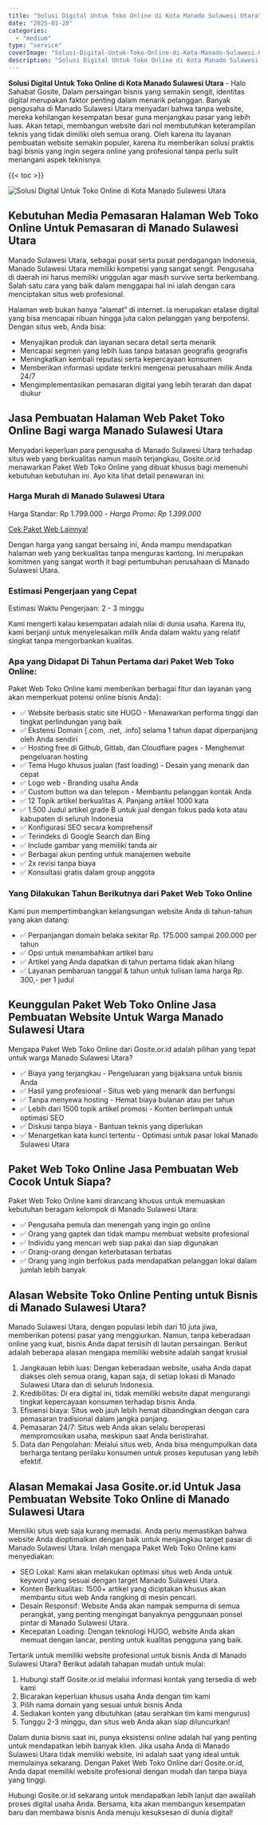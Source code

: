 ```yaml
---
title: "Solusi Digital Untuk Toko Online di Kota Manado Sulawesi Utara"
date: "2025-01-20"
categories: 
  - "medium"
type: "service"
coverImage: "Solusi-Digital-Untuk-Toko-Online-di-Kota-Manado-Sulawesi-Utara.png"
description: "Solusi Digital Untuk Toko Online di Kota Manado Sulawesi Utara. Hubungi Gosite.or.id sekarang untuk mendapatkan lebih lanjut dan awalilah proses digital usah..."
---
```


**Solusi Digital Untuk Toko Online di Kota Manado Sulawesi Utara** - Halo Sahabat Gosite, Dalam persaingan bisnis yang semakin sengit, identitas digital merupakan faktor penting dalam menarik pelanggan. Banyak pengusaha di Manado Sulawesi Utara menyadari bahwa tanpa website, mereka kehilangan kesempatan besar guna menjangkau pasar yang lebih luas. Akan tetapi, membangun website dari nol membutuhkan keterampilan teknis yang tidak dimiliki oleh semua orang. Oleh karena itu layanan pembuatan website semakin populer, karena itu memberikan solusi praktis bagi bisnis yang ingin segera online yang profesional tanpa perlu sulit menangani aspek teknisnya.

{{< toc >}}

![Solusi Digital Untuk Toko Online di Kota Manado Sulawesi Utara](/images/medium/Solusi-Digital-Untuk-Toko-Online-di-Kota-Manado-Sulawesi-Utara.png)

## Kebutuhan Media Pemasaran Halaman Web Toko Online Untuk Pemasaran di Manado Sulawesi Utara

Manado Sulawesi Utara, sebagai pusat serta pusat perdagangan Indonesia, Manado Sulawesi Utara memiliki kompetisi yang sangat sengit. Pengusaha di daerah ini harus memiliki unggulan agar masih survive serta berkembang. Salah satu cara yang baik dalam menggapai hal ini ialah dengan cara menciptakan situs web profesional.

Halaman web bukan hanya “alamat” di internet. Ia merupakan etalase digital yang bisa mencapai ribuan hingga juta calon pelanggan yang berpotensi. Dengan situs web, Anda bisa:

- Menyajikan produk dan layanan secara detail serta menarik
- Mencapai segmen yang lebih luas tanpa batasan geografis geografis
- Meningkatkan kembali reputasi serta kepercayaan konsumen
- Memberikan informasi update terkini mengenai perusahaan milik Anda 24/7
- Mengimplementasikan pemasaran digital yang lebih terarah dan dapat diukur

## Jasa Pembuatan Halaman Web Paket Toko Online Bagi warga Manado Sulawesi Utara

Menyadari keperluan para pengusaha di Manado Sulawesi Utara terhadap situs web yang berkualitas namun masih terjangkau, Gosite.or.id menawarkan Paket Web Toko Online yang dibuat khusus bagi memenuhi kebutuhan kebutuhan ini. Ayo kita lihat detail penawaran ini:

### Harga Murah di Manado Sulawesi Utara

<a class="cta-button">Harga Standar: Rp 1.799.000 - <em>Harga Promo: Rp 1.399.000</em></a>

<a href="/jasa-web/" class="cta-button">Cek Paket Web Lainnya!</a>

Dengan harga yang sangat bersaing ini, Anda mampu mendapatkan halaman web yang berkualitas tanpa menguras kantong. Ini merupakan komitmen yang sangat worth it bagi pertumbuhan perusahaan di Manado Sulawesi Utara.

### Estimasi Pengerjaan yang Cepat

Estimasi Waktu Pengerjaan: 2 - 3 minggu

Kami mengerti kalau kesempatan adalah nilai di dunia usaha. Karena itu, kami berjanji untuk menyelesaikan milik Anda dalam waktu yang relatif singkat tanpa mengorbankan kualitas.

### Apa yang Didapat Di Tahun Pertama dari Paket Web Toko Online:

Paket Web Toko Online kami memberikan berbagai fitur dan layanan yang akan memperkuat potensi online bisnis Anda}:

- ✅ Website berbasis static site HUGO - Menawarkan performa tinggi dan tingkat perlindungan yang baik
- ✅ Ekstensi Domain \[.com, .net, .info\] selama 1 tahun dapat diperpanjang oleh Anda sendiri
- ✅ Hosting free di Github, Gitlab, dan Cloudflare pages - Menghemat pengeluaran hosting
- ✅ Tema Hugo khusus jualan (fast loading) - Desain yang menarik dan cepat
- ✅ Logo web - Branding usaha Anda
- ✅ Custom button wa dan telepon - Membantu pelanggan kontak Anda
- ✅ 12 Topik artikel berkualitas A. Panjang artikel 1000 kata
- ✅ 1.500 Judul artikel grade B untuk jual dengan fokus pada kota atau kabupaten di seluruh Indonesia
- ✅ Konfigurasi SEO secara komprehensif
- ✅ Terindeks di Google Search dan Bing
- ✅ Include gambar yang memiliki tanda air
- ✅ Berbagai akun penting untuk manajemen website
- ✅ 2x revisi tanpa biaya
- ✅ Konsultasi gratis dalam group anggota

### Yang Dilakukan Tahun Berikutnya dari Paket Web Toko Online

Kami pun mempertimbangkan kelangsungan website Anda di tahun-tahun yang akan datang:

- ✅ Perpanjangan domain belaka sekitar Rp. 175.000 sampai 200.000 per tahun
- ✅ Opsi untuk menambahkan artikel baru
- ✅ Artikel yang Anda dapatkan di tahun pertama tidak akan hilang
- ✅ Layanan pembaruan tanggal & tahun untuk tulisan lama harga Rp. 300,- per 1 judul

## Keunggulan Paket Web Toko Online Jasa Pembuatan Website Untuk Warga Manado Sulawesi Utara

Mengapa Paket Web Toko Online dari Gosite.or.id adalah pilihan yang tepat untuk warga Manado Sulawesi Utara?

- ✅ Biaya yang terjangkau - Pengeluaran yang bijaksana untuk bisnis Anda
- ✅ Hasil yang profesional - Situs web yang menarik dan berfungsi
- ✅ Tanpa menyewa hosting - Hemat biaya bulanan atau per tahun
- ✅ Lebih dari 1500 topik artikel promosi - Konten berlimpah untuk optimasi SEO
- ✅ Diskusi tanpa biaya - Bantuan teknis yang diperlukan
- ✅ Menargetkan kata kunci tertentu - Optimasi untuk pasar lokal Manado Sulawesi Utara

## Paket Web Toko Online Jasa Pembuatan Web Cocok Untuk Siapa?

Paket Web Toko Online kami dirancang khusus untuk memuaskan kebutuhan beragam kelompok di Manado Sulawesi Utara:

- ✅ Pengusaha pemula dan menengah yang ingin go online
- ✅ Orang yang gaptek dan tidak mampu membuat website profesional
- ✅ Individu yang mencari web siap pakai dan siap digunakan
- ✅ Orang-orang dengan keterbatasan terbatas
- ✅ Orang yang ingin berfokus pada mendapatkan pelanggan lokal dalam jumlah lebih banyak

## Alasan Website Toko Online Penting untuk Bisnis di Manado Sulawesi Utara?

Manado Sulawesi Utara, dengan populasi lebih dari 10 juta jiwa, memberikan potensi pasar yang menggiurkan. Namun, tanpa keberadaan online yang kuat, bisnis Anda dapat tersisih di lautan persaingan. Berikut adalah beberapa alasan mengapa memiliki website adalah sangat krusial

1. Jangkauan lebih luas: Dengan keberadaan website, usaha Anda dapat diakses oleh semua orang, kapan saja, di setiap lokasi di Manado Sulawesi Utara dan di seluruh Indonesia.
2. Kredibilitas: Di era digital ini, tidak memiliki website dapat mengurangi tingkat kepercayaan konsumen terhadap bisnis Anda.
3. Efisiensi biaya: Situs web jauh lebih hemat dibandingkan dengan cara pemasaran tradisional dalam jangka panjang.
4. Pemasaran 24/7: Situs web Anda akan selalu beroperasi mempromosikan usaha, meskipun saat Anda beristirahat.
5. Data dan Pengolahan: Melalui situs web, Anda bisa mengumpulkan data berharga tentang perilaku konsumen untuk proses keputusan yang lebih efektif.

## Alasan Memakai Jasa Gosite.or.id Untuk Jasa Pembuatan Website Toko Online di Manado Sulawesi Utara

Memiliki situs web saja kurang memadai. Anda perlu memastikan bahwa website Anda dioptimalkan dengan baik untuk menjangkau target pasar di Manado Sulawesi Utara. Inilah mengapa Paket Web Toko Online kami menyediakan:

- SEO Lokal: Kami akan melakukan optimasi situs web Anda untuk keyword yang sesuai dengan target Manado Sulawesi Utara.
- Konten Berkualitas: 1500+ artikel yang diciptakan khusus akan membantu situs web Anda rangking di mesin pencari.
- Desain Responsif: Website Anda akan nampak sempurna di semua perangkat, yang penting mengingat banyaknya penggunaan ponsel pintar di Manado Sulawesi Utara.
- Kecepatan Loading: Dengan teknologi HUGO, website Anda akan memuat dengan lancar, penting untuk kualitas pengguna yang baik.

Tertarik untuk memiliki website profesional untuk bisnis Anda di Manado Sulawesi Utara? Berikut adalah tahapan mudah untuk mulai:

1. Hubungi staff Gosite.or.id melalui informasi kontak yang tersedia di web kami
2. Bicarakan keperluan khusus usaha Anda dengan tim kami
3. Pilih nama domain yang sesuai untuk bisnis Anda
4. Sediakan konten yang dibutuhkan (atau serahkan tim kami mengurus)
5. Tunggu 2-3 minggu, dan situs web Anda akan siap diluncurkan!

Dalam dunia bisnis saat ini, punya eksistensi online adalah hal yang penting untuk mendapatkan lebih banyak klien. Jika usaha Anda di Manado Sulawesi Utara tidak memiliki website, ini adalah saat yang ideal untuk memulainya sekarang. Dengan Paket Web Toko Online dari Gosite.or.id, Anda dapat memiliki website profesional dengan mudah dan tanpa biaya yang tinggi.

Hubungi Gosite.or.id sekarang untuk mendapatkan lebih lanjut dan awalilah proses digital usaha Anda. Bersama, kita akan membangun kesempatan baru dan membawa bisnis Anda menuju kesuksesan di dunia digital!
